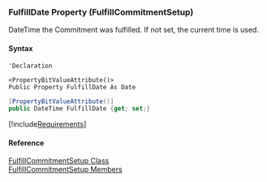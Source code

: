 ﻿### FulfillDate Property (FulfillCommitmentSetup)

DateTime the Commitment was fulfilled. If not set, the current time is used.

#### Syntax

```vbnet
'Declaration

<PropertyBitValueAttribute()>
Public Property FulfillDate As Date
```

```csharp
[PropertyBitValueAttribute()]
public DateTime FulfillDate {get; set;}
```

[!include[Requirements](../partials/requirements.md)]

#### Reference

[FulfillCommitmentSetup Class](FChoice.Toolkits.Clarify~FChoice.Toolkits.Clarify.Support.FulfillCommitmentSetup.md)  
[FulfillCommitmentSetup Members](FChoice.Toolkits.Clarify~FChoice.Toolkits.Clarify.Support.FulfillCommitmentSetup_members.md)
